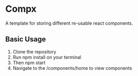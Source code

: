 # Compx
A template for storing different re-usable react components.

## Basic Usage
1. Clone the repository
2. Run npm install on your terminal
3. Then npm start
4. Navigate to the /components/home to view components
